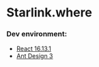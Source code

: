 # Starlink.where

### Dev environment:
- [React 16.13.1](https://reactjs.org/)
- [Ant Design 3](https://ant.design/)
